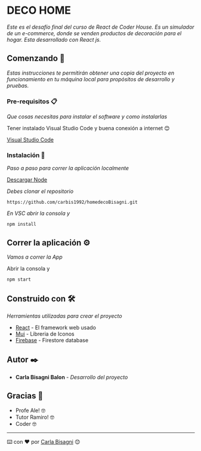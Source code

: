 # DECO HOME

_Este es el desafío final del curso de React de Coder House. Es un simulador de un e-commerce, donde se venden productos de decoración para el hogar. Esta desarrollado con React js._

## Comenzando 🚀

_Estas instrucciones te permitirán obtener una copia del proyecto en funcionamiento en tu máquina local para propósitos de desarrollo y pruebas._


### Pre-requisitos 📋

_Que cosas necesitas para instalar el software y como instalarlas_

Tener instalado Visual Studio Code y buena conexión a internet 😊

[Visual Studio Code](https://code.visualstudio.com)


### Instalación 🔧

_Paso a paso para correr la aplicación localmente_

[Descargar Node](https://nodejs.org/en/)

_Debes clonar el repositorio_

```
https://github.com/carbis1992/homedecoBisagni.git
```

_En VSC abrir la consola y_
```
npm install
```

## Correr la aplicación ⚙️

_Vamos a correr la App_

Abrir la consola y
```
npm start
```
## Construido con 🛠️

_Herramientas utilizadas para crear el proyecto_

* [React](https://reactjs.org) - El framework web usado
* [Mui](https://mui.com/material-ui/getting-started/installation/) - Libreria de Iconos
* [Firebase](https://console.firebase.google.com/project/deco-home-b9f06/firestore/data/~2Fproductos?hl=es) - Firestore database

## Autor ✒️

* **Carla Bisagni Balon** - *Desarrollo del proyecto* 

## Gracias 🎁

* Profe Ale! 🤓
* Tutor Ramiro! 🤓
* Coder 🤓

---
⌨️ con ❤️ por [Carla Bisagni](https://github.com/carbis1992) 😊
